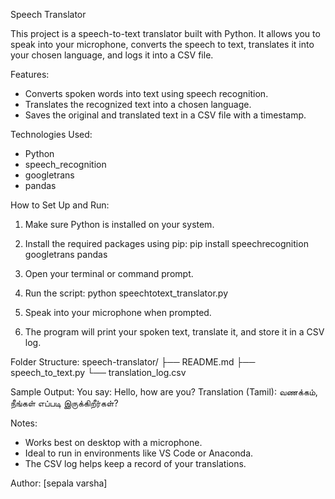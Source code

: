 Speech Translator

This project is a speech-to-text translator built with Python. It allows you to speak into your microphone, converts the speech to text, translates it into your chosen language, and logs it into a CSV file.

Features:
- Converts spoken words into text using speech recognition.
- Translates the recognized text into a chosen language.
- Saves the original and translated text in a CSV file with a timestamp.

Technologies Used:
- Python
- speech_recognition
- googletrans
- pandas

How to Set Up and Run:

1. Make sure Python is installed on your system.
2. Install the required packages using pip:
   pip install speechrecognition googletrans pandas

3. Open your terminal or command prompt.
4. Run the script:
   python speechtotext_translator.py

5. Speak into your microphone when prompted.
6. The program will print your spoken text, translate it, and store it in a CSV log.

Folder Structure:
speech-translator/
├── README.md
├── speech_to_text.py
└── translation_log.csv

Sample Output:
You say: Hello, how are you?
Translation (Tamil): வணக்கம், நீங்கள் எப்படி இருக்கிறீர்கள்?

Notes:
- Works best on desktop with a microphone.
- Ideal to run in environments like VS Code or Anaconda.
- The CSV log helps keep a record of your translations.

Author:
[sepala varsha]
